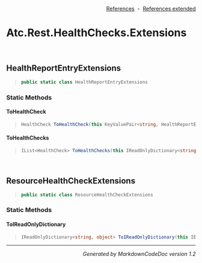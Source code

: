 <div style='text-align: right'>

[References](Index.md)&nbsp;&nbsp;-&nbsp;&nbsp;[References extended](IndexExtended.md)
</div>

# Atc.Rest.HealthChecks.Extensions

<br />

## HealthReportEntryExtensions

>```csharp
>public static class HealthReportEntryExtensions
>```

### Static Methods

#### ToHealthCheck
>```csharp
>HealthCheck ToHealthCheck(this KeyValuePair<string, HealthReportEntry> healthReportEntry)
>```
#### ToHealthChecks
>```csharp
>IList<HealthCheck> ToHealthChecks(this IReadOnlyDictionary<string, HealthReportEntry> healthReportEntries)
>```

<br />

## ResourceHealthCheckExtensions

>```csharp
>public static class ResourceHealthCheckExtensions
>```

### Static Methods

#### ToIReadOnlyDictionary
>```csharp
>IReadOnlyDictionary<string, object> ToIReadOnlyDictionary(this IEnumerable<ResourceHealthCheck> resourceHealthCheck)
>```
<hr /><div style='text-align: right'><i>Generated by MarkdownCodeDoc version 1.2</i></div>
